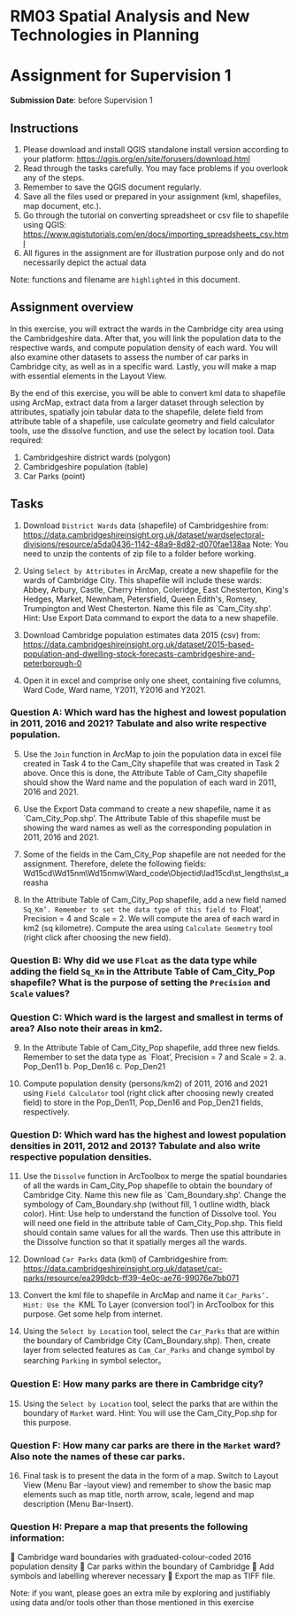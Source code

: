 # RM03 Spatial Analysis and New Technologies in Planning
# Assignment for Supervision 1
**Submission Date**: before Supervision 1

## Instructions
1.  Please download and install QGIS standalone install version according to your platform: https://qgis.org/en/site/forusers/download.html
2.  Read through the tasks carefully. You may face problems if you overlook any of the steps.
3.  Remember to save the QGIS document regularly. 
4.  Save all the files used or prepared in your assignment (kml, shapefiles, map document, etc.).
5.  Go through the tutorial on converting spreadsheet or csv file to shapefile using QGIS: https://www.qgistutorials.com/en/docs/importing_spreadsheets_csv.html
6.  All figures in the assignment are for illustration purpose only and do not necessarily depict the actual data

Note: functions and filename are `highlighted` in this document.

## Assignment overview
In this exercise, you will extract the wards in the Cambridge city area using the Cambridgeshire data. After that, you will link the population data to the respective wards, and compute population density of each ward. You will also examine other datasets to assess the number of car parks in Cambridge city, as well as in a specific ward. Lastly, you will make a map with essential elements in the Layout View.

By the end of this exercise, you will be able to convert kml data to shapefile using ArcMap, extract data from a larger dataset through selection by attributes, spatially join tabular data to the shapefile, delete field from attribute table of a shapefile, use calculate geometry and field calculator tools, use the dissolve function, and use the select by location tool. 
Data required:
1.  Cambridgeshire district wards (polygon)
2.  Cambridgeshire population (table)
3.  Car Parks (point)

## Tasks
1.  Download `District Wards` data (shapefile) of Cambridgeshire from:
https://data.cambridgeshireinsight.org.uk/dataset/wardselectoral-divisions/resource/a5da0436-1142-48a9-8d82-d070fae138aa 
Note: You need to unzip the contents of zip file to a folder before working.

2.  Using `Select by Attributes` in ArcMap, create a new shapefile for the wards of Cambridge City. This shapefile will include these wards: Abbey, Arbury, Castle, Cherry Hinton, Coleridge, East Chesterton, King's Hedges, Market, Newnham, Petersfield, Queen Edith's, Romsey, Trumpington and West Chesterton. Name this file as `Cam_City.shp’.
Hint: Use Export Data command to export the data to a new shapefile.
      

3.  Download Cambridge population estimates data 2015 (csv) from:
https://data.cambridgeshireinsight.org.uk/dataset/2015-based-population-and-dwelling-stock-forecasts-cambridgeshire-and-peterborough-0 

4.  Open it in excel and comprise only one sheet, containing five columns, Ward Code, Ward name, Y2011, Y2016 and Y2021.
 

### Question A: Which ward has the highest and lowest population in 2011, 2016 and 2021? Tabulate and also write respective population.

5.  Use the `Join` function in ArcMap to join the population data in excel file created in Task 4 to the Cam_City shapefile that was created in Task 2 above. Once this is done, the Attribute Table of Cam_City shapefile should show the Ward name and the population of each ward in 2011, 2016 and 2021.

6.  Use the Export Data command to create a new shapefile, name it as `Cam_City_Pop.shp’. The Attribute Table of this shapefile must be showing the ward names as well as the corresponding population in 2011, 2016 and 2021.

7.  Some of the fields in the Cam_City_Pop shapefile are not needed for the assignment. Therefore, delete the following fields:
Wd15cd\Wd15nm\Wd15nmw\Ward_code\Objectid\lad15cd\st_lengths\st_areasha

 

8.  In the Attribute Table of Cam_City_Pop shapefile, add a new field named `Sq_Km’. Remember to set the data type of this field to `Float’, Precision = 4 and Scale = 2. We will compute the area of each ward in km2 (sq kilometre). Compute the area using `Calculate Geometry` tool (right click after choosing the new field).

### Question B: Why did we use `Float` as the data type while adding the field `Sq_Km` in the Attribute Table of Cam_City_Pop shapefile? What is the purpose of setting the `Precision` and `Scale` values?

### Question C: Which ward is the largest and smallest in terms of area? Also note their areas in km2.

9.  In the Attribute Table of Cam_City_Pop shapefile, add three new fields. Remember to set the data type as `Float’, Precision = 7 and Scale = 2.
a.  Pop_Den11 
b.  Pop_Den16 
c.  Pop_Den21 


10. Compute population density (persons/km2) of 2011, 2016 and 2021 using `Field Calculator` tool (right click after choosing newly created field)  to store in the Pop_Den11, Pop_Den16 and Pop_Den21 fields, respectively.
 

 

### Question D: Which ward has the highest and lowest population densities in 2011, 2012 and 2013? Tabulate and also write respective population densities.

11. Use the `Dissolve` function in ArcToolbox to merge the spatial boundaries of all the wards in Cam_City_Pop shapefile to obtain the boundary of Cambridge City. Name this new file as `Cam_Boundary.shp’. Change the symbology of Cam_Boundary.shp (without fill, 1 outline width, black color).
Hint: Use help to understand the function of Dissolve tool. You will need one field in the attribute table of Cam_City_Pop.shp. This field should contain same values for all the wards. Then use this attribute in the Dissolve function so that it spatially merges all the wards.
 

12. Download `Car Parks` data (kml) of Cambridgeshire from: 
https://data.cambridgeshireinsight.org.uk/dataset/car-parks/resource/ea299dcb-ff39-4e0c-ae76-99076e7bb071


13. Convert the kml file to shapefile in ArcMap and name it `Car_Parks’.
Hint: Use the `KML To Layer (conversion tool’) in ArcToolbox for this purpose. Get some help from internet. 
 

14. Using the `Select by Location` tool, select the `Car_Parks` that are within the boundary of Cambridge City (Cam_Boundary.shp). Then, create layer from selected features as `Cam_Car_Parks` and change symbol by searching `Parking` in symbol selector。
 

### Question E: How many parks are there in Cambridge city?

15. Using the `Select by Location` tool, select the parks that are within the boundary of `Market` ward.
Hint: You will use the Cam_City_Pop.shp for this purpose.

### Question F: How many car parks are there in the `Market` ward? Also note the names of these car  parks.

16. Final task is to present the data in the form of a map. Switch to Layout View (Menu Bar -layout view) and remember to show the basic map elements such as map title, north arrow, scale, legend and map description (Menu Bar-Insert). 
        

### Question H: Prepare a map that presents the following information:
   Cambridge ward boundaries with graduated-colour-coded 2016 population density
   Car parks within the boundary of Cambridge
   Add symbols and labelling wherever necessary
   Export the map as TIFF file.

Note: if you want, please goes an extra mile by exploring and justifiably using data and/or tools other than those mentioned in this exercise


 


